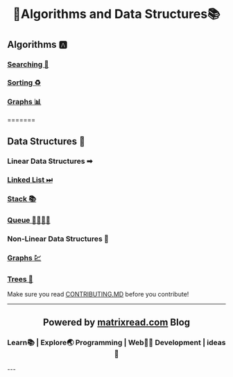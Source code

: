 <h1 align="center"> 🤖Algorithms and Data Structures📚 </h1>

## Algorithms 🅰

### [Searching 🔎](https://github.com/matrixread/Algorithms-and-Data-Structures/tree/master/Algorithms/Searching)
### [Sorting ♻](https://github.com/matrixread/Algorithms-and-Data-Structures/tree/master/Algorithms/Sorting)
### [Graphs 📊](https://github.com/matrixread/Algorithms-and-Data-Structures/tree/master/Algorithms/Graphs)

=======
## Data Structures 🧮

### Linear Data Structures ➡

### [Linked List ⏭](https://github.com/matrixread/Algorithms-and-Data-Structures/tree/master/Data%20Structures/Linear%20Data%20Structures/Linked%20List)
### [Stack 📚](https://github.com/matrixread/Algorithms-and-Data-Structures/tree/master/Data%20Structures/Linear%20Data%20Structures/Stack)
### [Queue 🚶‍♂️🚶‍♀️](https://github.com/matrixread/Algorithms-and-Data-Structures/tree/master/Data%20Structures/Linear%20Data%20Structures/Queue)

### Non-Linear Data Structures 🔱

### [Graphs 💹](https://github.com/matrixread/Algorithms-and-Data-Structures/tree/master/Data%20Structures/Non-Linear%20Data%20Structures/Graphs)
### [Trees 🌴](https://github.com/matrixread/Algorithms-and-Data-Structures/tree/master/Data%20Structures/Non-Linear%20Data%20Structures/Trees)

Make sure you read [CONTRIBUTING.MD](https://github.com/matrixread/Algorithms-and-Data-Structures/blob/master/CONTRIBUTING.md) before you contribute!

----
<h2 align="center"> Powered by <a href="https://matrixread.com/">matrixread.com</a> Blog</h2>
<h3 align="center">Learn📚 | Explore🌏 Programming | Web👨‍💻 Development | ideas🧠</h3>
---
